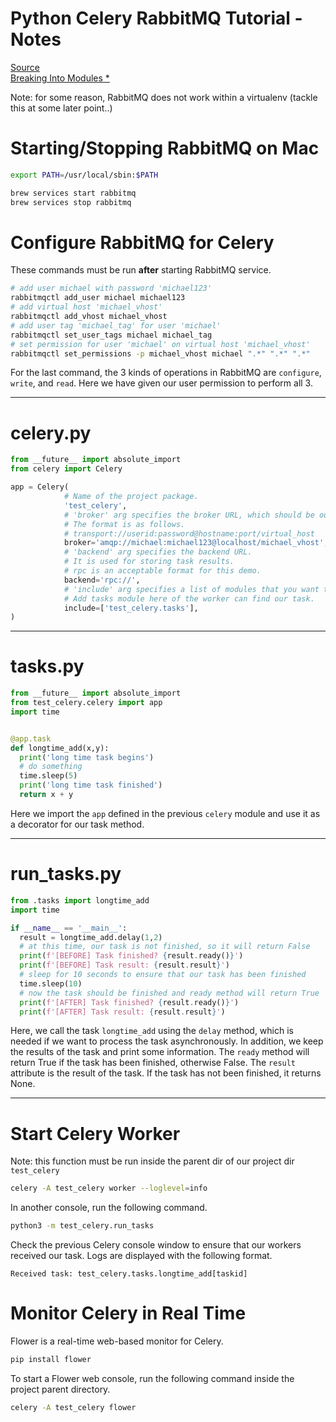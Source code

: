 # Python Celery RabbitMQ Tutorial - Notes
[Source](https://tests4geeks.com/python-celery-rabbitmq-tutorial/)  
[Breaking Into Modules *](https://medium.com/@frassetto.stefano/flask-celery-howto-d106958a15fe)

Note: for some reason, RabbitMQ does not work within a virtualenv (tackle this at some later point..)

# Starting/Stopping RabbitMQ on Mac

```bash
export PATH=/usr/local/sbin:$PATH

brew services start rabbitmq
brew services stop rabbitmq
```


# Configure RabbitMQ for Celery

These commands must be run __after__ starting RabbitMQ service.
```bash
# add user michael with password 'michael123'
rabbitmqctl add_user michael michael123
# add virtual host 'michael_vhost'
rabbitmqctl add_vhost michael_vhost
# add user tag 'michael_tag' for user 'michael'
rabbitmqctl set_user_tags michael michael_tag
# set permission for user 'michael' on virtual host 'michael_vhost'
rabbitmqctl set_permissions -p michael_vhost michael ".*" ".*" ".*"
```
For the last command, the 3 kinds of operations in RabbitMQ are `configure`, `write`, and `read`. Here we have given our user permission to perform all 3.

---
# <span>celery.py</span>
```python
from __future__ import absolute_import
from celery import Celery

app = Celery(
            # Name of the project package.
            'test_celery',
            # 'broker' arg specifies the broker URL, which should be our RabbitMQ instance.
            # The format is as follows.
            # transport://userid:password@hostname:port/virtual_host
            broker='amqp://michael:michael123@localhost/michael_vhost',
            # 'backend' arg specifies the backend URL.
            # It is used for storing task results.
            # rpc is an acceptable format for this demo.
            backend='rpc://',
            # 'include' arg specifies a list of modules that you want to import when Celery worker starts.
            # Add tasks module here of the worker can find our task.
            include=['test_celery.tasks'],
)
```
---
# <span>tasks.py</span>
```python
from __future__ import absolute_import
from test_celery.celery import app
import time


@app.task
def longtime_add(x,y):
  print('long time task begins')
  # do something
  time.sleep(5)
  print('long time task finished')
  return x + y
```
Here we import the `app` defined in the previous `celery` module and use it as a decorator for our task method.

---
# <span>run_tasks.py</span>
```python
from .tasks import longtime_add
import time

if __name__ == '__main__':
  result = longtime_add.delay(1,2)
  # at this time, our task is not finished, so it will return False
  print(f'[BEFORE] Task finished? {result.ready()}')
  print(f'[BEFORE] Task result: {result.result}')
  # sleep for 10 seconds to ensure that our task has been finished
  time.sleep(10)
  # now the task should be finished and ready method will return True
  print(f'[AFTER] Task finished? {result.ready()}')
  print(f'[AFTER] Task result: {result.result}')
```
Here, we call the task `longtime_add` using the `delay` method, which is needed if we want to process the task asynchronously. In addition, we keep the results of the task and print some information. The `ready` method will return True if the task has been finished, otherwise False. The `result` attribute is the result of the task. If the task has not been finished, it returns None.

---
# Start Celery Worker
Note: this function must be run inside the parent dir of our project dir `test_celery`

```bash
celery -A test_celery worker --loglevel=info
```

In another console, run the following command.
```bash
python3 -m test_celery.run_tasks
```

Check the previous Celery console window to ensure that our workers received our task. Logs are displayed with the following format.
```
Received task: test_celery.tasks.longtime_add[taskid]
```

# Monitor Celery in Real Time

Flower is a real-time web-based monitor for Celery.
```bash
pip install flower
```

To start a Flower web console, run the following command inside the project parent directory.
```bash
celery -A test_celery flower
```


<!-- # <span>file.py</span> -->

